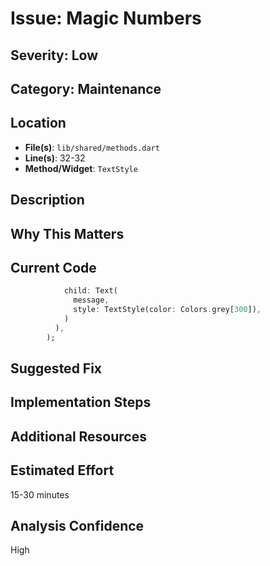 # Issue: Magic Numbers

## Severity: Low

## Category: Maintenance

## Location
- **File(s)**: `lib/shared/methods.dart`
- **Line(s)**: 32-32
- **Method/Widget**: `TextStyle`

## Description


## Why This Matters


## Current Code
```dart
            child: Text(
              message,
              style: TextStyle(color: Colors.grey[300]),
            )
          ),
        );
```

## Suggested Fix


## Implementation Steps


## Additional Resources


## Estimated Effort
15-30 minutes

## Analysis Confidence
High

